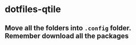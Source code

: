 # dotfiles-qtile

## Move all the folders into `.config` folder. Remember download all the packages
